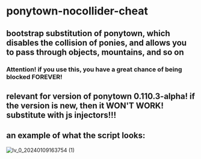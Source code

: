 # ponytown-nocollider-cheat
## bootstrap substitution of ponytown, which disables the collision of ponies, and allows you to pass through objects, mountains, and so on
### Attention! if you use this, you have a great chance of being blocked FOREVER!
relevant for version of ponytown 0.110.3-alpha! if the version is new, then it WON'T WORK! substitute with js injectors!!! 
----------------------
## an example of what the script looks:

![lv_0_20240109163754 (1)](https://github.com/rsstolica/ponytown-nocollider-cheat/assets/124995295/d4c8ff42-c1fd-4aae-b06d-f0b0dba9b564)
